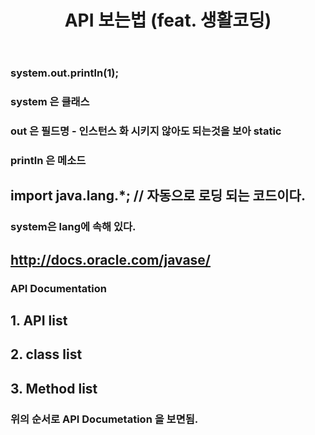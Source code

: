 ﻿---
layout: post
title: API 보는법 (feat. 생활코딩)
javastudy: true
---
### system.out.println(1);
### system 은 클래스
### out 은 필드명  - 인스턴스 화 시키지 않아도 되는것을 보아 static
### println 은 메소드

## import java.lang.*;  // 자동으로 로딩 되는 코드이다.
### system은 lang에 속해 있다.


## http://docs.oracle.com/javase/

### API Documentation

## 1. API list

## 2. class list
## 3. Method list
### 위의 순서로 API  Documetation 을 보면됨.